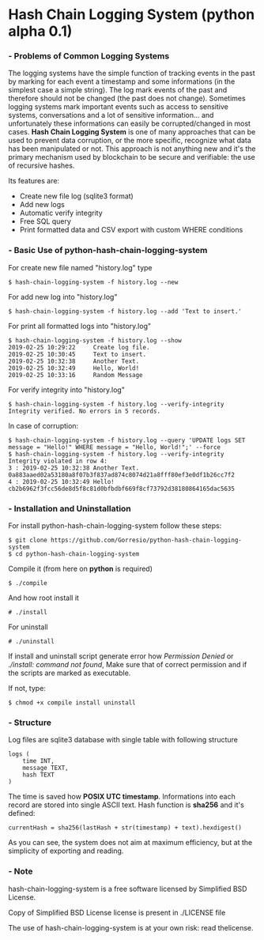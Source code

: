 
# Hash Chain Logging System (python alpha 0.1)

### - Problems of Common Logging Systems

The logging systems have the simple function of tracking events in the past by marking for each event a timestamp and some informations (in the simplest case a simple string).
The log mark events of the past and therefore should not be changed (the past does not change).
Sometimes logging systems mark important events such as access to sensitive systems, conversations and a lot of sensitive information... and unfortunately these informations can easily be corrupted/changed in most cases.
**Hash Chain Logging System** is one of many approaches that can be used to prevent data corruption, or the more specific, recognize what data has been manipulated or not.
This approach is not anything new and it's the primary mechanism used by blockchain to be secure and verifiable: the use of recursive hashes.

Its features are:
- Create new file log (sqlite3 format)
- Add new logs
- Automatic verify integrity
- Free SQL query
- Print formatted data and CSV export with custom WHERE conditions


### - Basic Use of python-hash-chain-logging-system

For create new file named "history.log" type

```
$ hash-chain-logging-system -f history.log --new
```

For add new log into "history.log"

```
$ hash-chain-logging-system -f history.log --add 'Text to insert.'
```

For print all formatted logs into "history.log"

```
$ hash-chain-logging-system -f history.log --show
2019-02-25 10:29:22		Create log file.
2019-02-25 10:30:45		Text to insert.
2019-02-25 10:32:38		Another Text.
2019-02-25 10:32:49		Hello, World!
2019-02-25 10:33:16		Random Message

```

For verify integrity into "history.log"

```
$ hash-chain-logging-system -f history.log --verify-integrity
Integrity verified. No errors in 5 records.
```

In case of corruption:

```
$ hash-chain-logging-system -f history.log --query 'UPDATE logs SET message = "Hello!" WHERE message = "Hello, World!";' --force
$ hash-chain-logging-system -f history.log --verify-integrity
Integrity violated in row 4:
3 : 2019-02-25 10:32:38	Another Text.  0a883aaed02a53180a8f07b3f837ad874c8074d21a8fff80ef3e0df1b26cc7f2
4 : 2019-02-25 10:32:49	Hello!	cb2b6962f3fcc56de8d5f8c81d0bfbdbf669f8cf73792d38180864165dac5635

```


### - Installation and Uninstallation

For install python-hash-chain-logging-system follow these steps:

```
$ git clone https://github.com/Gorresio/python-hash-chain-logging-system
$ cd python-hash-chain-logging-system
```

Compile it (from here on **python** is required)

```
$ ./compile
```

And how root install it

```
# ./install
```

For uninstall

```
# ./uninstall
```

If install and uninstall script generate error how *Permission Denied* or *./install: command not found*, Make sure that of correct permission and if the scripts are marked as executable.

If not, type:

```
$ chmod +x compile install uninstall
```

### - Structure

Log files are sqlite3 database with single table with following structure

```
logs (
    time INT,
    message TEXT,
    hash TEXT
)
```

The time is saved how **POSIX UTC timestamp**.
Informations into each record are stored into single ASCII text.
Hash function is **sha256** and it's defined:

```
currentHash = sha256(lastHash + str(timestamp) + text).hexdigest()
```

As you can see, the system does not aim at maximum efficiency, but at the simplicity of exporting and reading.
### - Note

hash-chain-logging-system is a free software licensed by Simplified BSD License.

Copy of Simplified BSD License license is present in ./LICENSE file

The use of hash-chain-logging-system is at your own risk: read thelicense.

